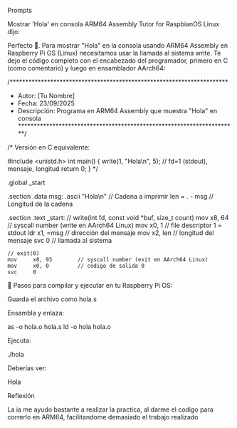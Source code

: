 Prompts

Mostrar 'Hola' en consola
ARM64 Assembly Tutor for RaspbianOS Linux dijo:

Perfecto 🚀. Para mostrar "Hola" en la consola usando ARM64 Assembly en Raspberry Pi OS (Linux) necesitamos usar la llamada al sistema write. Te dejo el código completo con el encabezado del programador, primero en C (como comentario) y luego en ensamblador AArch64:

/**********************************************************************
 * Autor: [Tu Nombre]
 * Fecha: 23/09/2025
 * Descripción: Programa en ARM64 Assembly que muestra "Hola" en consola
 **********************************************************************/

/*
   Versión en C equivalente:

   #include <unistd.h>
   int main() {
       write(1, "Hola\n", 5);   // fd=1 (stdout), mensaje, longitud
       return 0;
   }
*/

.global _start

.section .data
msg:    .ascii  "Hola\n"          // Cadena a imprimir
len = . - msg                     // Longitud de la cadena

.section .text
_start:
    // write(int fd, const void *buf, size_t count)
    mov     x8, 64        // syscall number (write en AArch64 Linux)
    mov     x0, 1         // file descriptor 1 = stdout
    ldr     x1, =msg      // dirección del mensaje
    mov     x2, len       // longitud del mensaje
    svc     0             // llamada al sistema

    // exit(0)
    mov     x8, 93        // syscall number (exit en AArch64 Linux)
    mov     x0, 0         // código de salida 0
    svc     0

🔧 Pasos para compilar y ejecutar en tu Raspberry Pi OS:

Guarda el archivo como hola.s

Ensambla y enlaza:

as -o hola.o hola.s
ld -o hola hola.o


Ejecuta:

./hola


Deberías ver:

Hola

Reflexión

La ia me ayudo bastante a realizar la practica, al darme el codigo para correrlo en ARM64, facilitandome demasiado el trabajo realizado
